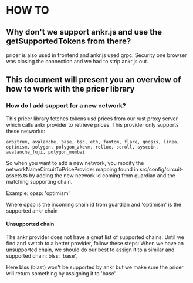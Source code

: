 # HOW TO

## Why don't we support ankr.js and use the getSupportedTokens from there?
pricer is also used in frontend and ankr.js used grpc.
Security one browser was closing the connection and we had to strip ankr.js out.

## This document will present you an overview of how to work with the pricer library


### How do I add support for a new network?
This pricer library fetches tokens usd prices from our rust proxy server which calls ankr provider to retrieve prices.
This provider only supports these networks:
```env
arbitrum, avalanche, base, bsc, eth, fantom, flare, gnosis, linea, optimism, polygon, polygon_zkevm, rollux, scroll, syscoin, avalanche_fuji, polygon_mumbai
```

So when you want to add a new network, you modify the networkNameCircuitToPriceProvider mapping found in src/config/circuit-assets.ts by adding the new network id coming from guardian and the matching supporting chain. 

Example: opsp: 'optimism'

Where opsp is the incoming chain id from guardian and 'optimism' is the supported ankr chain

#### Unsupported chain
The ankr provider does not have a great list of supported chains. Until we find and switch to a better provider, follow these steps:
When we have an unsupported chain, we should do our best to assign it to a similar and supported chain:
blss: 'base',

Here blss (blast) won't be supported by ankr but we make sure the pricer will return something by assigning it to 'base'